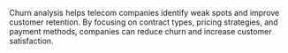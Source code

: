 Churn analysis helps telecom companies identify weak spots and improve customer retention. By focusing on contract types, pricing strategies, and payment methods, companies can reduce churn and increase customer satisfaction.
